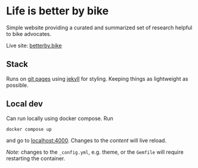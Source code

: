 # Life is better by bike

Simple website providing a curated and summarized set of research helpful to bike advocates.

Live site: [betterby.bike](https://betterby.bike)

## Stack

Runs on [git pages](https://pages.github.com/) using [jekyll](https://jekyllrb.com/docs/github-pages/) for styling. Keeping things as lightweight as possible.

## Local dev

Can run locally using docker compose. Run

```
docker compose up
```

and go to [localhost:4000](http://localhost:4000/). Changes to the _content_ will live reload.

_Note_: changes to the `_config.yml`, e.g. theme, or the `Gemfile` will require restarting the container.
